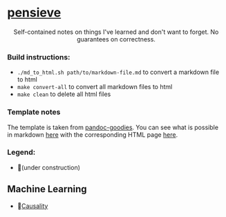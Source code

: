# [pensieve](https://keawang.github.io/pensieve/)

<div align="center">
  <p align="center">
    Self-contained notes on things I've learned and don't want to forget. No guarantees on correctness.
  </p>
</div>


### Build instructions:

* `./md_to_html.sh path/to/markdown-file.md` to convert a markdown file to html
* `make convert-all` to convert all markdown files to html
* `make clean` to delete all html files

### Template notes

The template is taken from
[pandoc-goodies](https://github.com/tajmone/pandoc-goodies/tree/master/templates/html5/github).
You can see what is possible in markdown
[here](https://raw.githubusercontent.com/tajmone/pandoc-goodies/master/templates/html5/github/src/PREVIEW.md)
with the corresponding HTML page [here](https://htmlpreview.github.io/?https://github.com/tajmone/pandoc-goodies/blob/master/templates/html5/github/GitHub-Template-Preview.html).

### Legend:
* 🚧(under construction)

## Machine Learning

* 🚧[Causality](machine-learning/causality.html)
